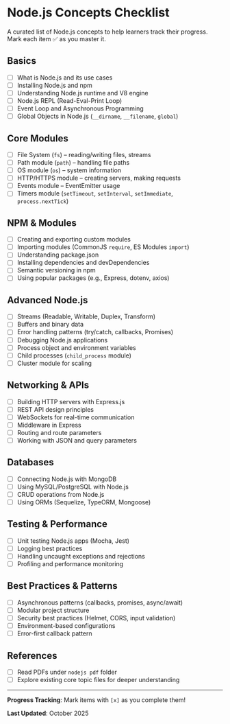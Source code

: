 # Node.js Concepts Checklist

A curated list of Node.js concepts to help learners track their progress. Mark each item ✅ as you master it.

## Basics

- [ ] What is Node.js and its use cases
- [ ] Installing Node.js and npm
- [ ] Understanding Node.js runtime and V8 engine
- [ ] Node.js REPL (Read-Eval-Print Loop)
- [ ] Event Loop and Asynchronous Programming
- [ ] Global Objects in Node.js (`__dirname`, `__filename`, `global`)

## Core Modules

- [ ] File System (`fs`) – reading/writing files, streams
- [ ] Path module (`path`) – handling file paths
- [ ] OS module (`os`) – system information
- [ ] HTTP/HTTPS module – creating servers, making requests
- [ ] Events module – EventEmitter usage
- [ ] Timers module (`setTimeout`, `setInterval`, `setImmediate`, `process.nextTick`)

## NPM & Modules

- [ ] Creating and exporting custom modules
- [ ] Importing modules (CommonJS `require`, ES Modules `import`)
- [ ] Understanding package.json
- [ ] Installing dependencies and devDependencies
- [ ] Semantic versioning in npm
- [ ] Using popular packages (e.g., Express, dotenv, axios)

## Advanced Node.js

- [ ] Streams (Readable, Writable, Duplex, Transform)
- [ ] Buffers and binary data
- [ ] Error handling patterns (try/catch, callbacks, Promises)
- [ ] Debugging Node.js applications
- [ ] Process object and environment variables
- [ ] Child processes (`child_process` module)
- [ ] Cluster module for scaling

## Networking & APIs

- [ ] Building HTTP servers with Express.js
- [ ] REST API design principles
- [ ] WebSockets for real-time communication
- [ ] Middleware in Express
- [ ] Routing and route parameters
- [ ] Working with JSON and query parameters

## Databases

- [ ] Connecting Node.js with MongoDB
- [ ] Using MySQL/PostgreSQL with Node.js
- [ ] CRUD operations from Node.js
- [ ] Using ORMs (Sequelize, TypeORM, Mongoose)

## Testing & Performance

- [ ] Unit testing Node.js apps (Mocha, Jest)
- [ ] Logging best practices
- [ ] Handling uncaught exceptions and rejections
- [ ] Profiling and performance monitoring

## Best Practices & Patterns

- [ ] Asynchronous patterns (callbacks, promises, async/await)
- [ ] Modular project structure
- [ ] Security best practices (Helmet, CORS, input validation)
- [ ] Environment-based configurations
- [ ] Error-first callback pattern

## References

- [ ] Read PDFs under `nodejs pdf` folder
- [ ] Explore existing core topic files for deeper understanding

---

**Progress Tracking**: Mark items with `[x]` as you complete them!

**Last Updated**: October 2025